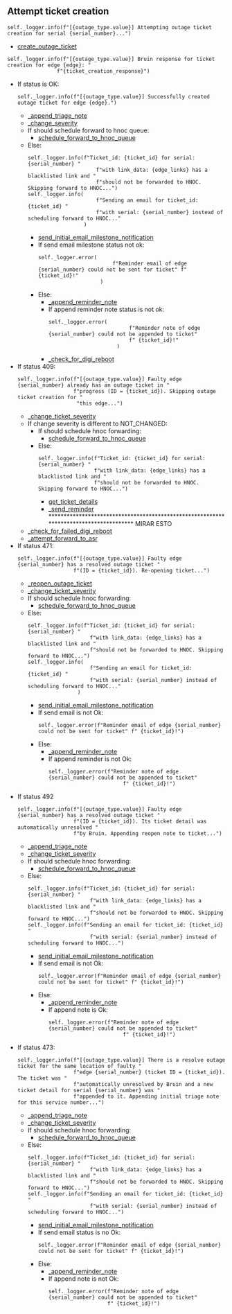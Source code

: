 ## Attempt ticket creation

```
self._logger.info(f"[{outage_type.value}] Attempting outage ticket creation for serial {serial_number}...")
```

* [create_outage_ticket](../../repositories/bruin_repository/create_outage_ticket.md)

```
self._logger.info(f"[{outage_type.value}] Bruin response for ticket creation for edge {edge}: "
                f"{ticket_creation_response}")
```

* If status is OK:
  ```
  self._logger.info(f"[{outage_type.value}] Successfully created outage ticket for edge {edge}.")
  ```
  * [_append_triage_note](_append_triage_note.md)
  * [_change_severity](_change_ticket_severity.md)
  * If should schedule forward to hnoc queue:
    * [schedule_forward_to_hnoc_queue](schedule_forward_to_hnoc_queue.md)
  * Else:
    ```
    self._logger.info(f"Ticket_id: {ticket_id} for serial: {serial_number} "
                          f"with link_data: {edge_links} has a blacklisted link and "
                          f"should not be forwarded to HNOC. Skipping forward to HNOC...")
    self._logger.info(
                          f"Sending an email for ticket_id: {ticket_id} "
                          f"with serial: {serial_number} instead of scheduling forward to HNOC..."
                      )
    ```
    * [send_initial_email_milestone_notification](../../repositories/bruin_repository/send_initial_email_milestone_notification.md)
    * If send email milestone status not ok:
      ```
      self._logger.error(
                              f"Reminder email of edge {serial_number} could not be sent for ticket" f" {ticket_id}!"
                          )
      ```
    * Else:
      * [_append_reminder_note](_append_reminder_note.md)
      * If append reminder note status is not ok:
        ```
        self._logger.error(
                                  f"Reminder note of edge {serial_number} could not be appended to ticket"
                                  f" {ticket_id}!"
                              )
        ```
      * [_check_for_digi_reboot](_check_for_digi_reboot.md)
* If status 409:
  ```
  self._logger.info(f"[{outage_type.value}] Faulty edge {serial_number} already has an outage ticket in "
                    f"progress (ID = {ticket_id}). Skipping outage ticket creation for "
                     "this edge...")
  ```
  * [_change_ticket_severity](_change_ticket_severity.md)
  * If change severity is different to NOT_CHANGED:
    * If should schedule hnoc forwarding:
      * [schedule_forward_to_hnoc_queue](schedule_forward_to_hnoc_queue.md)
    * Else:
      ```
      self._logger.info(f"Ticket_id: {ticket_id} for serial: {serial_number} "
                        f"with link_data: {edge_links} has a blacklisted link and "
                        f"should not be forwarded to HNOC. Skipping forward to HNOC...")
      ```
      * [get_ticket_details](../../repositories/bruin_repository/get_ticket_details.md)
      * [_send_reminder](_send_reminder.md)
      ************************************************************************************** MIRAR ESTO
  * [_check_for_failed_digi_reboot](_check_for_failed_digi_reboot.md)
  * [_attempt_forward_to_asr](_attempt_forward_to_asr.md)
* If status 471:
  ```
  self._logger.info(f"[{outage_type.value}] Faulty edge {serial_number} has a resolved outage ticket "
                    f"(ID = {ticket_id}). Re-opening ticket...")
  ```
  * [_reopen_outage_ticket](_reopen_outage_ticket.md)
  * [_change_ticket_severity](_change_ticket_severity.md)
  * If should schedule hnoc forwarding:
    * [schedule_forward_to_hnoc_queue](schedule_forward_to_hnoc_queue.md)
  * Else:
    ```
    self._logger.info(f"Ticket_id: {ticket_id} for serial: {serial_number} "
                        f"with link_data: {edge_links} has a blacklisted link and "
                        f"should not be forwarded to HNOC. Skipping forward to HNOC...")
    self._logger.info(
                        f"Sending an email for ticket_id: {ticket_id} "
                        f"with serial: {serial_number} instead of scheduling forward to HNOC..."
                    )
    ```
    * [send_initial_email_milestone_notification](../../repositories/bruin_repository/send_initial_email_milestone_notification.md)
    * If send email is not Ok:
      ```
      self._logger.error(f"Reminder email of edge {serial_number} could not be sent for ticket" f" {ticket_id}!")
      ```
    * Else:
      * [_append_reminder_note](_append_reminder_note.md)
      * If append reminder is not Ok:
        ```
        self._logger.error(f"Reminder note of edge {serial_number} could not be appended to ticket"
                                f" {ticket_id}!")
        ```
* If status 492
  ```
  self._logger.info(f"[{outage_type.value}] Faulty edge {serial_number} has a resolved outage ticket "
                    f"(ID = {ticket_id}). Its ticket detail was automatically unresolved "
                    f"by Bruin. Appending reopen note to ticket...")
  ```
  * [_append_triage_note](_append_triage_note.md)
  * [_change_ticket_severity](_change_ticket_severity.md)
  * If should schedule hnoc forwarding:
    * [schedule_forward_to_hnoc_queue](schedule_forward_to_hnoc_queue.md)
  * Else:
    ```
    self._logger.info(f"Ticket_id: {ticket_id} for serial: {serial_number} "
                        f"with link_data: {edge_links} has a blacklisted link and "
                        f"should not be forwarded to HNOC. Skipping forward to HNOC...")
    self._logger.info(f"Sending an email for ticket_id: {ticket_id} "
                        f"with serial: {serial_number} instead of scheduling forward to HNOC...")
    ```
    * [send_initial_email_milestone_notification](../../repositories/bruin_repository/send_initial_email_milestone_notification.md)
    * If send email is not Ok:
      ```
      self._logger.error(f"Reminder email of edge {serial_number} could not be sent for ticket" f" {ticket_id}!")
      ```
    * Else:
      * [_append_reminder_note](_append_reminder_note.md)
      * If append note is Ok:
        ```
        self._logger.error(f"Reminder note of edge {serial_number} could not be appended to ticket"
                                f" {ticket_id}!")
        ```
* If status 473:
  ```
  self._logger.info(f"[{outage_type.value}] There is a resolve outage ticket for the same location of faulty "
                    f"edge {serial_number} (ticket ID = {ticket_id}). The ticket was "
                    f"automatically unresolved by Bruin and a new ticket detail for serial {serial_number} was "
                    f"appended to it. Appending initial triage note for this service number...")
  ```
  * [_append_triage_note](_append_triage_note.md)
  * [_change_ticket_severity](_change_ticket_severity.md)
  * If should schedule hnoc forwarding:
    * [schedule_forward_to_hnoc_queue](schedule_forward_to_hnoc_queue.md)
  * Else:
    ```
    self._logger.info(f"Ticket_id: {ticket_id} for serial: {serial_number} "
                        f"with link_data: {edge_links} has a blacklisted link and "
                        f"should not be forwarded to HNOC. Skipping forward to HNOC...")
    self._logger.info(f"Sending an email for ticket_id: {ticket_id} "
                        f"with serial: {serial_number} instead of scheduling forward to HNOC...")
    ```
    * [send_initial_email_milestone_notification](../../repositories/bruin_repository/send_initial_email_milestone_notification.md)
    * If send email status is no Ok:
      ```
      self._logger.error(f"Reminder email of edge {serial_number} could not be sent for ticket" f" {ticket_id}!")
      ```
    * Else:
      * [_append_reminder_note](_append_reminder_note.md)
      * If append note is not Ok:
        ```
        self._logger.error(f"Reminder note of edge {serial_number} could not be appended to ticket"
                           f" {ticket_id}!")
        ```